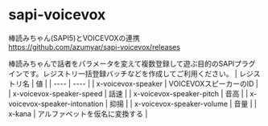 # sapi-voicevox
棒読みちゃん(SAPI5)とVOICEVOXの連携  
https://github.com/azumyar/sapi-voicevox/releases

棒読みちゃんで話者をパラメータを変えて複数登録して遊ぶ目的のSAPIプラグインです。レジストリ一括登録バッチなどを作成してご利用ください。
|  レジストリ名  |  値  |
| ---- | ---- |
|  x-voicevox-speaker  |  VOICEVOXスピーカーのID  |
|  x-voicevox-speaker-speed  |  話速 |
|  x-voicevox-speaker-pitch  |  音高  |
|  x-voicevox-speaker-intonation  |  抑揚  |
|  x-voicevox-speaker-volume  |  音量  |
|  x-kana  |  アルファベットを仮名に変換する  |